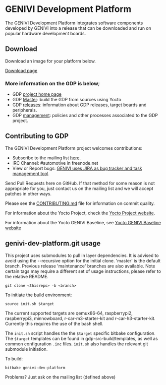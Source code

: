 # GENIVI Development Platform
The GENIVI Development Platform integrates software components developed by GENIVI into a release that can be downloaded and run on popular hardware development boards.

## Download
Download an image for your platform below.

[Download page](https://at.projects.genivi.org/wiki/display/GDP/GDP+Download+page)

### More information on the GDP is below;
* GDP [project home page](https://projects.genivi.org/gdp)
* GDP [Master](https://projects.genivi.org/gdp/master): build the GDP from sources using Yocto
* GDP [releases](https://projects.genivi.org/gdp/releases): information about GDP releases, target boards and peripherals.
* GDP [management](https://projects.genivi.org/gdp/management): policies and other processes associated to the GDP project.


Contributing to GDP
----------------------------

The GENIVI Development Platform project welcomes contributions:
* Subscribe to the mailing list [here](https://lists.genivi.org/mailman/listinfo/genivi-projects).
* IRC Channel: #automotive in freenode.net
* View or Report bugs: [GENIVI uses JIRA as bug tracker and task management tool](https://at.projects.genivi.org/jira/projects/GDP/issues).

Send Pull Requests here on GitHub.  If that method for some reason is not
appropriate for you, just contact us on the mailing list and we will accept
patches in other ways.

Please see the  [CONTRIBUTING.md](https://github.com/genivi/genivi-dev-platform/blob/master/CONTRIBUTING.md) file for information on commit quality.

For information about the Yocto Project, check the [Yocto Project website](https://www.yoctoproject.org).  

For information about the Yocto GENIVI Baseline, see [Yocto GENIVI Baseline website](https://at.projects.genivi.org/wiki/display/PROJ/Yocto+GENIVI+Baseline)

genivi-dev-platform.git usage
------------------------------------
This project uses submodules to pull in layer dependencies.
It is advised to avoid using the --recursive option for the
initial clone. 'master' is the default branch. Previous release
'maintenance' branches are also available. Note certain tags
may require a different set of usage instructions, please refer
to the relative README.

    git clone <thisrepo> -b <branch>

To initiate the build environment:

    source init.sh $target

The current supported targets are qemux86-64, raspberrypi2, raspberrypi3,
minnowboard, r-car-m3-starter-kit and r-car-h3-starter-kit.
Currently this requires the use of the bash shell.

The `init.sh` script handles the the `$target` specific bitbake configuration.
The `$target` templates can be found in gdp-src-build/templates, as well as common
configuration `.inc` files. `init.sh` also handles the relevant git submodule
initiation.

To build:

    bitbake genivi-dev-platform

Problems?  Just ask on the mailing list (defined above)
